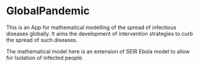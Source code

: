 # GlobalPandemic
 This is an App for mathematical modelling of the spread of infectious diseases globally. It aims the development of intervention strategies to curb the spread of such diseases.
 
 The mathematical model here is an extension of SEIR Ebola model to allow for Isolation of infected people.